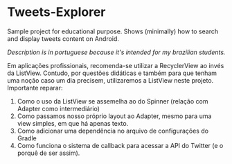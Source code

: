 # Tweets-Explorer
Sample project for educational purpose. Shows (minimally) how to search and display tweets content on Android.

*Description is in portuguese because it's intended for my brazilian students.*

Em aplicações profissionais, recomenda-se utilizar a RecyclerView ao invés da ListView. Contudo, por questões didáticas e também para que tenham uma noção caso um dia precisem, utilizaremos a ListView neste projeto. Importante reparar:

1. Como o uso da ListView se assemelha ao do Spinner (relação com Adapter como intermediário)
2. Como passamos nosso próprio layout ao Adapter, mesmo para uma view simples, em que há apenas texto.
3. Como adicionar uma dependência no arquivo de configurações do Gradle
4. Como funciona o sistema de callback para acessar a API do Twitter (e o porquê de ser assim).
